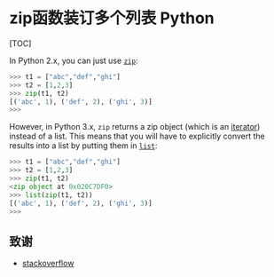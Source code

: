 # zip函数装订多个列表 Python

[TOC]

In Python 2.x, you can just use [`zip`](http://docs.python.org/2/library/functions.html#zip):

```python
>>> t1 = ["abc","def","ghi"]
>>> t2 = [1,2,3]
>>> zip(t1, t2)
[('abc', 1), ('def', 2), ('ghi', 3)]
>>>
```

However, in Python 3.x, `zip` returns a zip object (which is an [iterator](http://docs.python.org/2.7/glossary.html#iterator)) instead of a list.  This means that you will have to explicitly convert the results into a list by putting them in [`list`](http://docs.python.org/3/library/functions.html#func-list):

```python
>>> t1 = ["abc","def","ghi"]
>>> t2 = [1,2,3]
>>> zip(t1, t2)
<zip object at 0x020C7DF0>
>>> list(zip(t1, t2))
[('abc', 1), ('def', 2), ('ghi', 3)]
>>>
```

## 致谢

* [stackoverflow](https://stackoverflow.com/questions/21684770/how-to-merge-two-lists-into-a-sequence-of-columns-in-python)